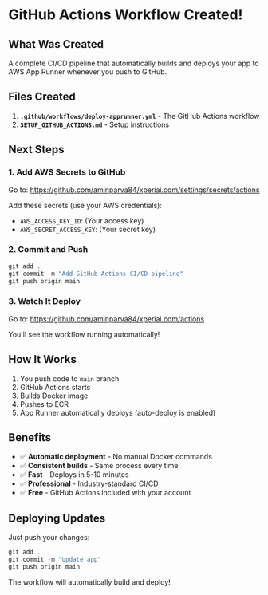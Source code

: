 # GitHub Actions Workflow Created!

## What Was Created

A complete CI/CD pipeline that automatically builds and deploys your app to AWS App Runner whenever you push to GitHub.

## Files Created

1. **`.github/workflows/deploy-apprunner.yml`** - The GitHub Actions workflow
2. **`SETUP_GITHUB_ACTIONS.md`** - Setup instructions

## Next Steps

### 1. Add AWS Secrets to GitHub
Go to: https://github.com/aminparva84/xperiai.com/settings/secrets/actions

Add these secrets (use your AWS credentials):
- `AWS_ACCESS_KEY_ID`: (Your access key)
- `AWS_SECRET_ACCESS_KEY`: (Your secret key)

### 2. Commit and Push

```powershell
git add .
git commit -m "Add GitHub Actions CI/CD pipeline"
git push origin main
```

### 3. Watch It Deploy

Go to: https://github.com/aminparva84/xperiai.com/actions

You'll see the workflow running automatically!

## How It Works

1. You push code to `main` branch
2. GitHub Actions starts
3. Builds Docker image
4. Pushes to ECR
5. App Runner automatically deploys (auto-deploy is enabled)

## Benefits

- ✅ **Automatic deployment** - No manual Docker commands
- ✅ **Consistent builds** - Same process every time  
- ✅ **Fast** - Deploys in 5-10 minutes
- ✅ **Professional** - Industry-standard CI/CD
- ✅ **Free** - GitHub Actions included with your account

## Deploying Updates

Just push your changes:
```powershell
git add .
git commit -m "Update app"
git push origin main
```

The workflow will automatically build and deploy!

